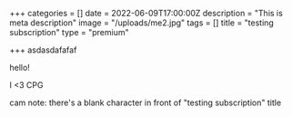 +++
categories = []
date = 2022-06-09T17:00:00Z
description = "This is meta description"
image = "/uploads/me2.jpg"
tags = []
title = "‎‎testing subscription"
type = "premium"

+++
asdasdafafaf

hello!

I <3 CPG

cam note: there's a blank character in front of "testing subscription" title